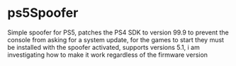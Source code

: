 # ps5Spoofer
Simple spoofer for PS5, patches the PS4 SDK to version 99.9 to prevent the console from asking for a system update, for the games to start they must be installed with the spoofer activated, supports versions 5.1, i am investigating how to make it work regardless of the firmware version
